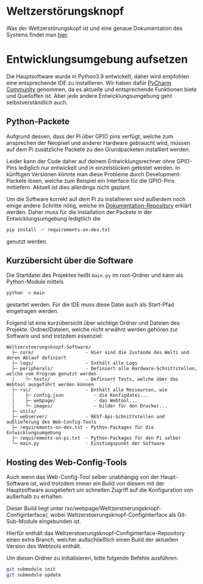 # Weltzerstörungsknopf
Was der Weltzerstörungskopf ist und eine genaue Dokumentation des Systems findet man [hier](https://github.com/artandtechspace/Weltzerstoerungsknopf-Dokumentation).

# Entwicklungsumgebung aufsetzen
Die Hauptsoftware wurde in Python3.9 entwickelt, daher wird empfohlen eine entsprechende IDE zu installieren. Wir haben dafür [PyCharm Community](https://www.jetbrains.com/pycharm/) genommen, da es aktuelle und entsprechende Funktionen biete und Quelloffen ist. Aber jede andere Entwicklungsumgebung geht selbstverständlich auch.

## Python-Packete
Aufgrund dessen, dass der Pi über GPIO pins verfügt, welche zum ansprechen der Neopixel und anderer Hardware gebraucht wird, müssen auf dem Pi zusätzliche Packete zu den Grundpacketen installiert werden.

Leider kann der Code daher auf deinem Entwicklungsrechner ohne GPIO-Pins lediglich nur entwickelt und in einzelstücken getestet werden.
In künftigen Versionen könnte man diese Probleme durch Development-Packete lösen, welche zum Beispiel ein Interface für die GPIO-Pins mitliefern. Aktuell ist dies allerdings nicht geplant.

Um die Software korrekt auf dem Pi zu installieren sind außerdem noch einige andere Schritte nötig, welche im [Dokumentation-Repository](https://github.com/artandtechspace/Weltzerstoerungsknopf-Documentation) erklärt werden. Daher muss für die Installation der Packete in der Entwicklungsumgebung ledigtlich die

```bash
pip install -r requirements-on-dev.txt
```

genutzt werden.

## Kurzübersicht über die Software
Die Startdatei des Projektes heißt `main.py` im root-Ordner und kann als Python-Module mittels
```bash
python -m main
```
gestartet werden. Für die IDE muss diese Datei auch als Start-Pfad eingetragen werden.

Folgend ist eine kurzübersicht über wichtige Ordner und Dateien des Projekte. Ordner/Dateien, welche nicht erwähnt werden gehören zur Software und sind trotzdem essenziel:
```
Weltzerstoerungsknopf-Software/
  ├─ core/                   - Hier sind die Zustände des Welti und deren Ablauf definiert
  ├─ logs/                   - Enthält alle Logs
  ├─ peripherals/            - Definiert alle Hardware-Schnittstellen, welche vom Program genutzt werden
  |    └─ tests/             - Definiert Tests, welche über das Webtool ausgeführt werden können
  ├─ rsc/                    - Enthält alle Ressourcen, wie
  |    ├─ config.json           - die Konfigdatei...
  |    ├─ webpage/              - das Webtool...
  |    └─ images/               - bilder für den Drucker...
  ├─ utils/
  ├─ webserver/              - REST-Api-Schnittstellen und außlieferung des Web-Config-Tools
  ├─ requirements-on-dev.txt - Python-Packages für die Entwicklungsumgebung
  ├─ requirements-on-pi.txt  - Python-Packages für den Pi selber
  └─ main.py                 - Einstiegspunkt der Software

```

## Hosting des Web-Config-Tools

Auch wenn das Web-Config-Tool selber unabhängig von der Haupt-Software ist, wird trotzdem immer ein Build von diesem mit der Hauptsoftware ausgeliefert um schnellen Zugriff auf die Konfiguration von außerhalb zu erhalten.

Dieser Build liegt unter rsc/webpage/Weltzerstoerungsknopf-Configinterface/, wobei Weltzerstoerungsknopf-Configinterface als Git-Sub-Module eingebunden ist.

Hierfür enthält das Weltzerstoerungsknopf-Configinterface-Repository einen extra Branch, welcher außschließlich einen Build der aktuellen Version des Webtools enthält.

Um diesen Ordner zu initialisieren, bitte folgende Befehle ausführen:

```bash
git submodule init
git submodule update
```
